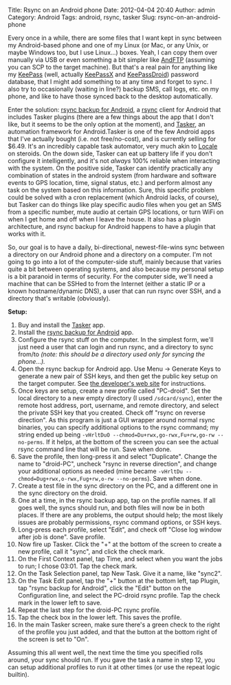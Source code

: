 Title: Rsync on an Android phone
Date: 2012-04-04 20:40
Author: admin
Category: Android
Tags: android, rsync, tasker
Slug: rsync-on-an-android-phone

Every once in a while, there are some files that I want kept in sync
between my Android-based phone and one of my Linux (or Mac, or any Unix,
or maybe Windows too, but I use Linux...) boxes. Yeah, I can copy them
over manually via USB or even something a bit simpler like [AndFTP][]
(assuming you can SCP to the target machine). But that's a real pain for
anything like my [KeePass][] (well, actually [KeePassX][] and
[KeePassDroid][]) password database, that I might add something to at
any time and forget to sync. I also try to occasionally (waiting in
line?) backup SMS, call logs, etc. on my phone, and like to have those
synced back to the desktop automatically.

Enter the solution: [rsync backup for Android][], a [rsync][] client for
Android that includes Tasker plugins (there are a few things about the
app that I don't like, but it seems to be the only option at the
moment), and [Tasker][], an automation framework for Android.Tasker is
one of the few Android apps that I've actually bought (i.e. not
free/no-cost), and is currently selling for $6.49. It's an incredibly
capable task automator, very much akin to [Locale][] on steroids. On the
down side, Tasker can eat up battery life if you don't configure it
intelligently, and it's not *always* 100% reliable when interacting with
the system. On the positive side, Tasker can identify practically any
combination of states in the android system (from hardware and software
events to GPS location, time, signal status, etc.) and perform almost
any task on the system based on this information. Sure, this specific
problem could be solved with a cron replacement (which Android lacks, of
course), but Tasker can do things like play specific audio files when
you get an SMS from a specific number, mute audio at certain GPS
locations, or turn WiFi on when I get home and off when I leave the
house. It also has a plugin architecture, and rsync backup for Android
happens to have a plugin that works with it.

So, our goal is to have a daily, bi-directional, newest-file-wins sync
between a directory on our Android phone and a directory on a computer.
I'm not going to go into a lot of the computer-side stuff, mainly
because that varies quite a bit between operating systems, and also
because my personal setup is a bit paranoid in terms of security. For
the computer side, we'll need a machine that can be SSHed to from the
Internet (either a static IP or a known hostname/dynamic DNS), a user
that can run rsync over SSH, and a directory that's writable
(obviously).

**Setup:**

1.  Buy and install the [Tasker][1] app.
2.  Install the [rsync backup for Android][2] app.
3.  Configure the rsync stuff on the computer. In the simplest form,
    we'll just need a user that can login and run rsync, and a directory
    to sync from/to *(note: this should be a directory used only for
    syncing the phone...).*
4.  Open the rsync backup for Android app. Use Menu -\> Generate Keys to
    generate a new pair of SSH keys, and then get the public key setup
    on the target computer. See [the developer's web site][] for
    instructions.
5.  Once keys are setup, create a new profile called "PC-droid". Set the
    local directory to a new empty directory (I used `/sdcard/sync`),
    enter the remote host address, port, username, and remote directory,
    and select the private SSH key that you created. Check off "rsync on
    reverse direction". As this program is just a GUI wrapper around
    normal rsync binaries, you can specify additional options to the
    rsync command; my string ended up being
    `-vHrltDuO --chmod=Du+rwx,go-rwx,Fu+rw,go-rw --no-perms`. If it
    helps, at the bottom of the screen you can see the actual rsync
    command line that will be run. Save when done.
6.  Save the profile, then long-press it and select "Duplicate". Change
    the name to "droid-PC", uncheck "rsync in reverse direction", and
    change your additional options as needed (mine became
    `-vHrltDu --chmod=Dug+rwx,o-rwx,Fug+rw,o-rw --no-perms`). Save when
    done.
7.  Create a test file in the sync directory on the PC, and a different
    one in the sync directory on the droid.
8.  One at a time, in the rsync backup app, tap on the profile names. If
    all goes well, the syncs should run, and both files will now be in
    both places. If there are any problems, the output should help; the
    most likely issues are probably permissions, rsync command options,
    or SSH keys.
9.  Long-press each profile, select "Edit", and check off "Close log
    window after job is done". Save profile.
10. Now fire up Tasker. Click the "+" at the bottom of the screen to
    create a new profile, call it "sync", and click the check mark.
11. On the First Context panel, tap Time, and select when you want the
    jobs to run; I chose 03:01. Tap the check mark.
12. On the Task Selection panel, tap New Task. Give it a name, like
    "sync2".
13. On the Task Edit panel, tap the "+" button at the bottom left, tap
    Plugin, tap "rsync backup for Android", click the "Edit" button on
    the Configuration line, and select the PC-droid rsync profile. Tap
    the check mark in the lower left to save.
14. Repeat the last step for the droid-PC rsync profile.
15. Tap the check box in the lower left. This saves the profile.
16. In the main Tasker screen, make sure there's a green check to the
    right of the profile you just added, and that the button at the
    bottom right of the screen is set to "On".

Assuming this all went well, the next time the time you specified rolls
around, your sync should run. If you gave the task a name in step 12,
you can setup additional profiles to run it at other times (or use the
repeat logic builtin).

  [AndFTP]: https://market.android.com/details?id=lysesoft.andftp
  [KeePass]: http://keepass.info/
  [KeePassX]: http://www.keepassx.org/
  [KeePassDroid]: https://market.android.com/details?id=com.android.keepass
  [rsync backup for Android]: https://market.android.com/details?id=eu.kowalczuk.rsync4android
  [rsync]: http://rsync.samba.org/
  [Tasker]: https://market.android.com/details?id=net.dinglisch.android.taskerm
  [Locale]: http://www.twofortyfouram.com/
  [1]: https://play.google.com/store/apps/details?id=net.dinglisch.android.taskerm
  [2]: https://play.google.com/store/apps/details?id=eu.kowalczuk.rsync4android
  [the developer's web site]: http://android.kowalczuk.eu/rsync4android/
